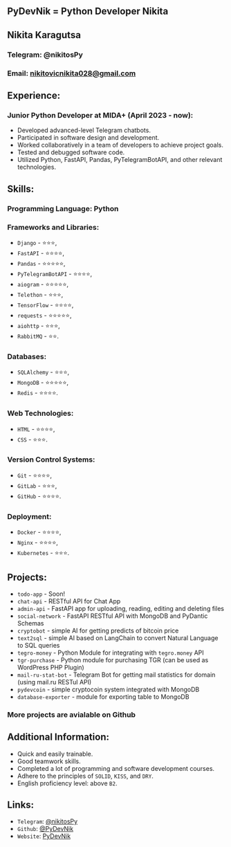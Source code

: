 ## PyDevNik = Python Developer Nikita

## Nikita Karagutsa

### Telegram: @nikitosPy

### Email: nikitovicnikita028@gmail.com

## Experience:

### Junior Python Developer at MIDA+ (April 2023 - now):
- Developed advanced-level Telegram chatbots.
- Participated in software design and development.
- Worked collaboratively in a team of developers to achieve project goals.
- Tested and debugged software code.
- Utilized Python, FastAPI, Pandas, PyTelegramBotAPI, and other relevant technologies.

## Skills:

### Programming Language: Python

### Frameworks and Libraries: 
- `Django` - ⭐⭐⭐,
- `FastAPI` - ⭐⭐⭐⭐, 
- `Pandas` - ⭐⭐⭐⭐⭐, 
- `PyTelegramBotAPI` - ⭐⭐⭐⭐,
- `aiogram` - ⭐⭐⭐⭐⭐,
- `Telethon` - ⭐⭐⭐,
- `TensorFlow` - ⭐⭐⭐⭐,
- `requests` - ⭐⭐⭐⭐⭐,
- `aiohttp` - ⭐⭐⭐, 
- `RabbitMQ` - ⭐⭐.

### Databases: 
- `SQLAlchemy` - ⭐⭐⭐,
- `MongoDB` - ⭐⭐⭐⭐⭐,
- `Redis` - ⭐⭐⭐⭐.

### Web Technologies: 
- `HTML` - ⭐⭐⭐⭐,
- `CSS` - ⭐⭐⭐.

### Version Control Systems: 
- `Git` - ⭐⭐⭐⭐,
- `GitLab` - ⭐⭐⭐,
- `GitHub` - ⭐⭐⭐⭐.

### Deployment:
- `Docker` - ⭐⭐⭐⭐,
- `Nginx` - ⭐⭐⭐⭐,
- `Kubernetes` - ⭐⭐⭐.

## Projects: 
- `todo-app` - Soon!
- `chat-api` - RESTful API for Chat App
- `admin-api` - FastAPI app for uploading, reading, editing and deleting files
- `social-network` - FastAPI RESTful API with MongoDB and PyDantic Schemas
- `cryptobot` - simple AI for getting predicts of bitcoin price
- `text2sql` - simple AI based on LangChain to convert Natural Language to SQL queries
- `tegro-money` - Python Module for integrating with `tegro.money` API
- `tgr-purchase` - Python module for purchasing TGR (can be used as WordPress PHP Plugin)
- `mail-ru-stat-bot` - Telegram Bot for getting mail statistics for domain (using mail.ru RESTul API)
- `pydevcoin` - simple cryptocoin system integrated with MongoDB
- `database-exporter` - module for exporting table to MongoDB
### More projects are avialable on Github

## Additional Information:
- Quick and easily trainable.
- Good teamwork skills.
- Completed a lot of programming and software development courses.
- Adhere to the principles of `SOLID`, `KISS`, and `DRY`.
- English proficiency level: above `B2`.

## Links: 
- `Telegram`: [@nikitosPy](https://t.me/nikitosPy)
- `Github`: [@PyDevNik](https://github.com/PyDevNik)
- `Website`: [PyDevNik](https://pydevnik.github.io)

